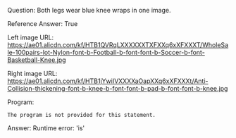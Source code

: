 Question: Both legs wear blue knee wraps in one image.

Reference Answer: True

Left image URL: https://ae01.alicdn.com/kf/HTB1QVRqLXXXXXXTXFXXq6xXFXXXT/WholeSale-100pairs-lot-Nylon-font-b-Football-b-font-font-b-Soccer-b-font-Basketball-Knee.jpg

Right image URL: https://ae01.alicdn.com/kf/HTB1jYwiIVXXXXaOapXXq6xXFXXXt/Anti-Collision-thickening-font-b-knee-b-font-font-b-pad-b-font-font-b-knee.jpg

Program:

```
The program is not provided for this statement.
```
Answer: Runtime error: 'is'

